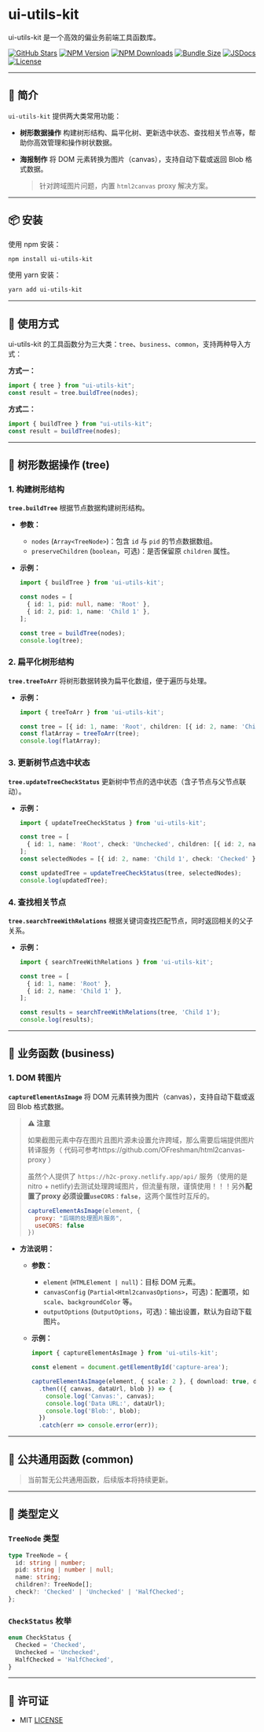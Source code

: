 
# ui-utils-kit

ui-utils-kit 是一个高效的偏业务前端工具函数库。

[![GitHub Stars](https://img.shields.io/github/stars/OFreshman/ui-utils-kit?style=flat&colorA=080f12&colorB=1fa669&logo=GitHub)](https://github.com/OFreshman/ui-utils-kit)
[![NPM Version](https://img.shields.io/npm/v/ui-utils-kit?style=flat&colorA=080f12&colorB=1fa669)](https://npmjs.com/package/ui-utils-kit)
[![NPM Downloads](https://img.shields.io/npm/dm/ui-utils-kit?style=flat&colorA=080f12&colorB=1fa669)](https://npmjs.com/package/ui-utils-kit)
[![Bundle Size](https://img.shields.io/bundlephobia/minzip/ui-utils-kit?style=flat&colorA=080f12&colorB=1fa669&label=minzip)](https://bundlephobia.com/result?p=ui-utils-kit)
[![JSDocs](https://img.shields.io/badge/jsdocs-reference-080f12?style=flat&colorA=080f12&colorB=1fa669)](https://www.jsdocs.io/package/ui-utils-kit)
[![License](https://img.shields.io/github/license/OFreshman/ui-utils-kit.svg?style=flat&colorA=080f12&colorB=1fa669)](https://github.com/OFreshman/ui-utils-kit/blob/main/LICENSE)

---

## 📌 简介

`ui-utils-kit` 提供两大类常用功能：

- **树形数据操作**
  构建树形结构、扁平化树、更新选中状态、查找相关节点等，帮助你高效管理和操作树状数据。

- **海报制作**
  将 DOM 元素转换为图片（canvas），支持自动下载或返回 Blob 格式数据。
  > 针对跨域图片问题，内置 `html2canvas` proxy 解决方案。

---

## 📦 安装

使用 npm 安装：
```bash
npm install ui-utils-kit
```
使用 yarn 安装：
```bash
yarn add ui-utils-kit
```

---

## 🚀 使用方式

ui-utils-kit 的工具函数分为三大类：`tree`、`business`、`common`，支持两种导入方式：

**方式一：**
```javascript
import { tree } from "ui-utils-kit";
const result = tree.buildTree(nodes);
```

**方式二：**
```javascript
import { buildTree } from "ui-utils-kit";
const result = buildTree(nodes);
```

---

## 🔹 树形数据操作 (tree)

### 1. 构建树形结构

**`tree.buildTree`** 根据节点数据构建树形结构。

- **参数：**
  - `nodes` (`Array<TreeNode>`)：包含 `id` 与 `pid` 的节点数据数组。
  - `preserveChildren` (`boolean`，可选)：是否保留原 `children` 属性。

- **示例：**
  ```typescript
  import { buildTree } from 'ui-utils-kit';

  const nodes = [
    { id: 1, pid: null, name: 'Root' },
    { id: 2, pid: 1, name: 'Child 1' },
  ];

  const tree = buildTree(nodes);
  console.log(tree);
  ```

### 2. 扁平化树形结构

**`tree.treeToArr`** 将树形数据转换为扁平化数组，便于遍历与处理。

- **示例：**
  ```typescript
  import { treeToArr } from 'ui-utils-kit';

  const tree = [{ id: 1, name: 'Root', children: [{ id: 2, name: 'Child 1' }] }];
  const flatArray = treeToArr(tree);
  console.log(flatArray);
  ```

### 3. 更新树节点选中状态

**`tree.updateTreeCheckStatus`** 更新树中节点的选中状态（含子节点与父节点联动）。

- **示例：**
  ```typescript
  import { updateTreeCheckStatus } from 'ui-utils-kit';

  const tree = [
    { id: 1, name: 'Root', check: 'Unchecked', children: [{ id: 2, name: 'Child 1', check: 'Unchecked' }] }
  ];
  const selectedNodes = [{ id: 2, name: 'Child 1', check: 'Checked' }];

  const updatedTree = updateTreeCheckStatus(tree, selectedNodes);
  console.log(updatedTree);
  ```

### 4. 查找相关节点

**`tree.searchTreeWithRelations`** 根据关键词查找匹配节点，同时返回相关的父子关系。

- **示例：**
  ```typescript
  import { searchTreeWithRelations } from 'ui-utils-kit';

  const tree = [
    { id: 1, name: 'Root' },
    { id: 2, name: 'Child 1' },
  ];

  const results = searchTreeWithRelations(tree, 'Child 1');
  console.log(results);
  ```

---

## 🎨 业务函数 (business)

### 1. DOM 转图片

**`captureElementAsImage`** 将 DOM 元素转换为图片（canvas），支持自动下载或返回 Blob 格式数据。
> **⚠️ 注意**
>
> 如果截图元素中存在图片且图片源未设置允许跨域，那么需要后端提供图片转译服务（ 代码可参考https://github.com/OFreshman/html2canvas-proxy ）
>
>虽然个人提供了 `https://h2c-proxy.netlify.app/api/` 服务（使用的是nitro + netlify)去测试处理跨域图片，但流量有限，谨慎使用！！！另外**配置了proxy
> 必须设置`useCORS：false`**，这两个属性时互斥的。
> ```javascript
> captureElementAsImage(element, {
>   proxy: "后端的处理图片服务",
>   useCORS: false
> })
>```

- **方法说明：**

  - **参数：**
    - `element` (`HTMLElement | null`)：目标 DOM 元素。
    - `canvasConfig` (`Partial<Html2canvasOptions>`，可选)：配置项，如 `scale`、`backgroundColor` 等。
    - `outputOptions` (`OutputOptions`，可选)：输出设置，默认为自动下载图片。

  - **示例：**
    ```typescript
    import { captureElementAsImage } from 'ui-utils-kit';

    const element = document.getElementById('capture-area');

    captureElementAsImage(element, { scale: 2 }, { download: true, downloadName: 'screenshot' })
      .then(({ canvas, dataUrl, blob }) => {
        console.log('Canvas:', canvas);
        console.log('Data URL:', dataUrl);
        console.log('Blob:', blob);
      })
      .catch(err => console.error(err));
    ```

---

## 🎨 公共通用函数 (common)

> 当前暂无公共通用函数，后续版本将持续更新。

---

## 📜 类型定义

### `TreeNode` 类型
```typescript
type TreeNode = {
  id: string | number;
  pid: string | number | null;
  name: string;
  children?: TreeNode[];
  check?: 'Checked' | 'Unchecked' | 'HalfChecked';
};
```

### `CheckStatus` 枚举
```typescript
enum CheckStatus {
  Checked = 'Checked',
  Unchecked = 'Unchecked',
  HalfChecked = 'HalfChecked',
}
```

---

## 📜 许可证

- MIT [LICENSE](https://github.com/OFreshman/ui-utils-kit/blob/main/LICENSE)
